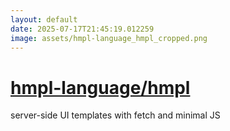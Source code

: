 ```yaml
---
layout: default
date: 2025-07-17T21:45:19.012259
image: assets/hmpl-language_hmpl_cropped.png
---
```


# [hmpl-language/hmpl](https://github.com/hmpl-language/hmpl)

server-side UI templates with fetch and minimal JS
